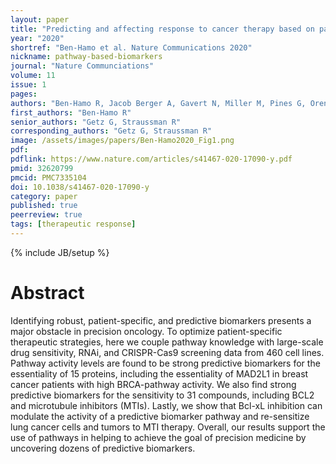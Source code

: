```yaml
---
layout: paper
title: "Predicting and affecting response to cancer therapy based on pathway-level biomarkers"
year: "2020"
shortref: "Ben-Hamo et al. Nature Communications 2020"
nickname: pathway-based-biomarkers
journal: "Nature Communciations"
volume: 11
issue: 1
pages:
authors: "Ben-Hamo R, Jacob Berger A, Gavert N, Miller M, Pines G, Oren R, Pikarsky E, Benes CH, Neuman T, Zwang Y, Efroni S, Getz G, Straussman R"
first_authors: "Ben-Hamo R"
senior_authors: "Getz G, Straussman R"
corresponding_authors: "Getz G, Straussman R"
image: /assets/images/papers/Ben-Hamo2020_Fig1.png
pdf:
pdflink: https://www.nature.com/articles/s41467-020-17090-y.pdf
pmid: 32620799
pmcid: PMC7335104
doi: 10.1038/s41467-020-17090-y
category: paper
published: true
peerreview: true
tags: [therapeutic response]
---
```

{% include JB/setup %}

# Abstract

Identifying robust, patient-specific, and predictive biomarkers presents a major obstacle in precision oncology. To optimize patient-specific therapeutic strategies, here we couple pathway knowledge with large-scale drug sensitivity, RNAi, and CRISPR-Cas9 screening data from 460 cell lines. Pathway activity levels are found to be strong predictive biomarkers for the essentiality of 15 proteins, including the essentiality of MAD2L1 in breast cancer patients with high BRCA-pathway activity. We also find strong predictive biomarkers for the sensitivity to 31 compounds, including BCL2 and microtubule inhibitors (MTIs). Lastly, we show that Bcl-xL inhibition can modulate the activity of a predictive biomarker pathway and re-sensitize lung cancer cells and tumors to MTI therapy. Overall, our results support the use of pathways in helping to achieve the goal of precision medicine by uncovering dozens of predictive biomarkers.